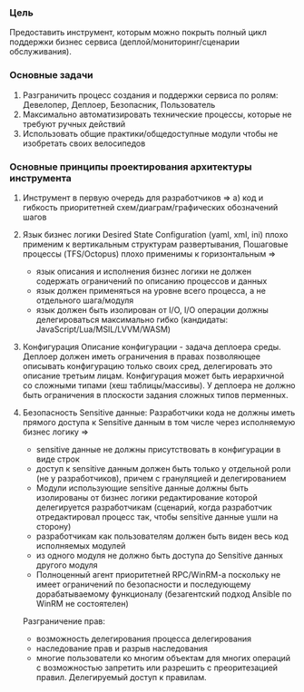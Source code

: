 ### Цель
Предоставить инструмент, которым можно покрыть полный цикл поддержки бизнес сервиса (деплой/мониторинг/сценарии обслуживания).

### Основные задачи
1. Разграничить процесс создания и поддержки сервиса по ролям: Девелопер, Деплоер, Безопасник, Пользователь
2. Максимально автоматизировать технические процессы, которые не требуют ручных действий
3. Использовать общие практики/общедоступные модули чтобы не изобретать своих велосипедов


### Основные принципы проектирования архитектуры инструмента
1. Инструмент в первую очередь для разработчиков =>
a) код и гибкость приоритетней схем/диаграм/графических обозначений шагов

2. Язык бизнес логики
	Desired State Configuration (yaml, xml, ini) плохо применим к вертикальным структурам развертывания,
	Пошаговые процессы (TFS/Octopus) плохо применимы к горизонтальным =>
    - язык описания и исполнения бизнес логики не должен содержать ограничений по описанию процессов и данных
    - язык должен применяться на уровне всего процесса, а не отдельного шага/модуля
    - язык должен быть изолирован от I/O, I/O операции должны делегироваться максимально гибко
(кандидаты: JavaScript/Lua/MSIL/LVVM/WASM)
 

3. Конфигурация
	Описание конфигурации - задача деплоера среды.
	Деплоер должен иметь ограничения в правах позволяющее описывать конфигурацию только своих сред, делегировать это описание третьим лицам.
	Конфигурация может быть иерархичной со сложными типами (хеш таблицы/массивы).
	У деплоера не должно быть ограничения в плоскости задания сложных типов перменных.
	
4. Безопасность
	Sensitive данные:
	Разработчики кода не должны иметь прямого доступа к Sensitive данным в том числе через исполняемую бизнес логику =>
    - sensitive данные не должны присутствовать в конфигурации в виде строк
    - доступ к sensitive данным должен быть только у отдельной роли (не у разработчиков), причем с грануляцией и делегированием
    - Модули использующие sensitive данные должны быть изолированы от бизнес логики редактирование которой делегируется разработчикам (сценарий, когда разработчик отредактировал процесс так, чтобы sensitive данные ушли на сторону)
    - разработчикам как пользователям должен быть виден весь код исполняемых модулей
    - из одного модуля не должно быть доступа до Sensitive данных другого модуля
    - Полноценный агент приоритетней RPC/WinRM-a поскольку не имеет ограничений по безопасности и последующему дорабатываемому функционалу (безагентский подход Ansible по WinRM не состоятелен)
	
	Разграничение прав:
    - возможность делегирования процесса делегирования
    - наследование прав и разрыв наследования
    - многие пользователи ко многим объектам для многих операций с возможностью запретить или разрешить с преоритезацией правил. Делегируемый доступ к правилам.
